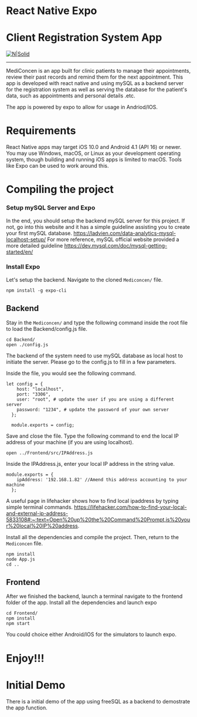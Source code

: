 # React Native Expo 
# Client Registration System App

[![N|Solid](https://cldup.com/dTxpPi9lDf.thumb.png)](https://nodesource.com/products/nsolid)

***
MediConcen is an app built for clinic patients to manage their appointments, review their past records and remind them for the next appointment. This app is developed with react native and using mySQL as a backend server for the registration system as well as serving the database for the patient's data, such as appointments and personal details .etc.  

The app is powered by expo to allow for usage in Andriod/IOS. 

# Requirements 


React Native apps may target iOS 10.0 and Android 4.1 (API 16) or newer. You may use Windows, macOS, or Linux as your development operating system, though building and running iOS apps is limited to macOS. Tools like Expo can be used to work around this.

# Compiling the project 

### Setup mySQL Server and Expo
In the end, you should setup the backend mySQL server for this project. If not, go into this website and it has a simple guideline assisting you to create your first mySQL database. 
https://ladvien.com/data-analytics-mysql-localhost-setup/
For more reference, mySQL official website provided a more detailed guideline
https://dev.mysql.com/doc/mysql-getting-started/en/

### Install Expo
Let's setup the backend. Navigate to the cloned ```Mediconcen/``` file. 
```
npm install -g expo-cli
```

## Backend

Stay in the ```Mediconcen/``` and type the following command inside the root file to load the Backend/config.js file.
```
cd Backend/
open ./config.js
```
The backend of the system need to use mySQL database as local host to initiate the server. Please go to the config.js to fill in a few parameters.

Inside the file, you would see the following command. 
```
let config = {
    host: "localhost",
    port: "3306",
    user: "root", # update the user if you are using a different server
    password: "1234", # update the password of your own server
  };
  
  module.exports = config;
```
Save and close the file. Type the following command to end the local IP address of your machine (if you are using localhost). 
```
open ../Frontend/src/IPAddress.js
```
Inside the IPAddress.js, enter your local IP address in the string value. 
``` 
module.exports = {
    ipAddress: '192.168.1.82' //Amend this address accounting to your machine
  };
```
A useful page in lifehacker shows how to find local ipaddress by typing simple terminal commands.
https://lifehacker.com/how-to-find-your-local-and-external-ip-address-5833108#:~:text=Open%20up%20the%20Command%20Prompt,is%20your%20local%20IP%20address.

Install all the dependencies and compile the project. Then, return to the ```Mediconcen``` file. 
```
npm install
node App.js
cd ..
```

## Frontend

After we finished the backend, launch a terminal navigate to the frontend folder of the app. Install all the dependencies and launch expo

```
cd Frontend/
npm install
npm start
```

You could choice either Android/IOS for the simulators to launch expo. 
# **Enjoy!!!**

# Initial Demo 
There is a initial demo of the app using freeSQL as a backend to demostrate the app function. 





  
